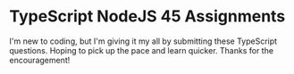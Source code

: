 # TypeScript NodeJS 45 Assignments
I'm new to coding, but I'm giving it my all by submitting these TypeScript questions. Hoping to pick up the pace and learn quicker.
Thanks for the encouragement!
 
